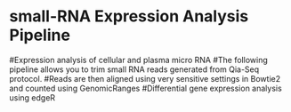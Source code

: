 # small-RNA Expression Analysis Pipeline
#Expression analysis of cellular and plasma micro RNA
#The following pipeline allows you to trim small RNA reads generated from Qia-Seq protocol.
#Reads are then aligned using very sensitive settings in Bowtie2 and counted using GenomicRanges
#Differential gene expression analysis using edgeR

